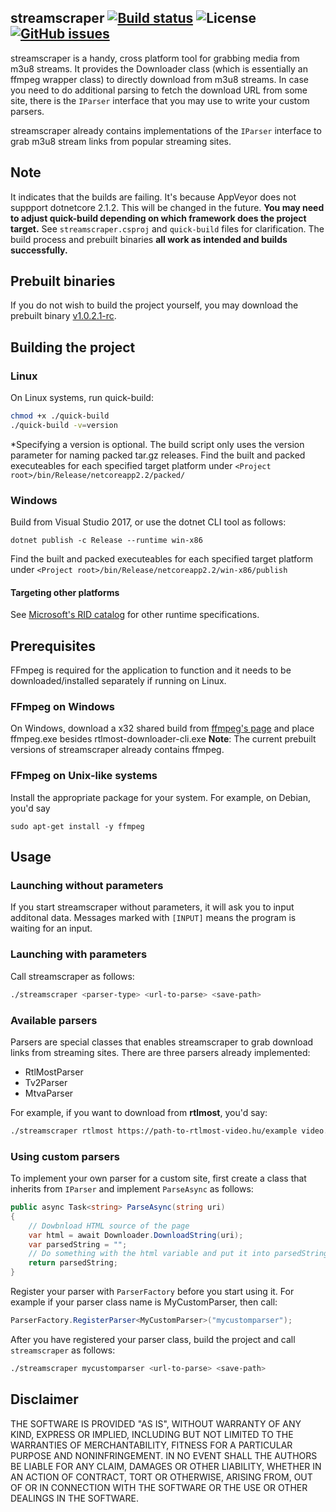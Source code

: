 ## streamscraper [![Build status](https://ci.appveyor.com/api/projects/status/ti9ndirsgqc0ks0u?svg=true)](https://ci.appveyor.com/project/mihaly044/streamscraper) ![License](https://img.shields.io/github/license/mihaly044/streamscraper.svg) [![GitHub issues](https://img.shields.io/github/issues/mihaly044/streamscraper.svg)](https://github.com/mihaly044/streamscraper/issues)

streamscraper is a handy, cross platform tool for grabbing media from m3u8 streams. It provides the Downloader class (which is essentially an ffmpeg wrapper class) to directly download from m3u8 streams.
In case you need to do additional parsing to fetch the download URL from some site, there is the ``IParser`` interface that you may use to write your custom parsers.

streamscraper already contains implementations of the ``IParser`` interface to grab m3u8 stream links from popular streaming sites.

## Note
It indicates that the builds are failing. It's because AppVeyor does not suppport dotnetcore 2.1.2. This will be changed in the future. **You may need to adjust quick-build depending on which framework does the project target.** See `streamscraper.csproj` and `quick-build` files for clarification. The build process and prebuilt binaries **all work as intended and builds successfully.**

## Prebuilt binaries
If you do not wish to build the project yourself, you may download the prebuilt binary [v1.0.2.1-rc](https://github.com/mihaly044/streamscraper/releases/tag/v1.0.2.1-rc).

## Building the project
### Linux
On Linux systems, run quick-build:
```bash
chmod +x ./quick-build
./quick-build -v=version
```
*Specifying a version is optional. The build script only uses the version parameter for naming packed tar.gz releases.
Find the built and packed executeables for each specified target platform under ``<Project root>/bin/Release/netcoreapp2.2/packed/``

### Windows
Build from Visual Studio 2017, or use the dotnet CLI tool as follows:
```
dotnet publish -c Release --runtime win-x86
```

Find the built and packed executeables for each specified target platform under ``<Project root>/bin/Release/netcoreapp2.2/win-x86/publish``

#### Targeting other platforms
See [Microsoft's RID catalog](https://docs.microsoft.com/en-us/dotnet/core/rid-catalog) for other runtime specifications.

## Prerequisites
FFmpeg is required for the application to function and it needs to be downloaded/installed separately if running on Linux.
### FFmpeg on Windows
On Windows, download a x32 shared build from [ffmpeg's page](https://ffmpeg.zeranoe.com/builds/) and place ffmpeg.exe besides rtlmost-downloader-cli.exe
**Note**: The current prebuilt versions of streamscraper already contains ffmpeg.
### FFmpeg on Unix-like systems
Install the appropriate package for your system. For example, on Debian, you'd say
```
sudo apt-get install -y ffmpeg
```

## Usage
### Launching without parameters
If you start streamscraper without parameters, it will ask you to input additonal data. Messages marked with `[INPUT]` means the program is waiting for an input.

### Launching with parameters
Call streamscraper as follows:
```bash
./streamscraper <parser-type> <url-to-parse> <save-path>
```
### Available parsers
Parsers are special classes that enables streamscraper to grab download links from streaming sites. There are three parsers already implemented:

 - RtlMostParser
 - Tv2Parser
 - MtvaParser

For example, if you want to download from **rtlmost**, you'd say:
```bash
./streamscraper rtlmost https://path-to-rtlmost-video.hu/example video.mp4
```

### Using custom parsers
To implement your own parser for a custom site, first create a class that inherits from `IParser` and implement ``ParseAsync`` as follows:

```csharp
public async Task<string> ParseAsync(string uri)
{
    // Dowbnload HTML source of the page
    var html = await Downloader.DownloadString(uri);
    var parsedString = "";
    // Do something with the html variable and put it into parsedString
    return parsedString;
}

```

Register your parser with `ParserFactory` before you start using it. For example if your parser class name is MyCustomParser, then call:

```csharp
ParserFactory.RegisterParser<MyCustomParser>("mycustomparser");
```
After you have registered your parser class, build the project and call ``streamscraper`` as follows:
```bash
./streamscraper mycustomparser <url-to-parse> <save-path>
```

## Disclaimer
THE SOFTWARE IS PROVIDED "AS IS", WITHOUT WARRANTY OF ANY KIND,
EXPRESS OR IMPLIED, INCLUDING BUT NOT LIMITED TO THE WARRANTIES OF
MERCHANTABILITY, FITNESS FOR A PARTICULAR PURPOSE AND NONINFRINGEMENT.
IN NO EVENT SHALL THE AUTHORS BE LIABLE FOR ANY CLAIM, DAMAGES OR
OTHER LIABILITY, WHETHER IN AN ACTION OF CONTRACT, TORT OR OTHERWISE,
ARISING FROM, OUT OF OR IN CONNECTION WITH THE SOFTWARE OR THE USE OR
OTHER DEALINGS IN THE SOFTWARE.
